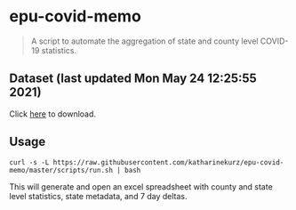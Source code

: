 # epu-covid-memo

> A script to automate the aggregation of state and county level COVID-19 statistics.

<!-- tmpl start -->

## Dataset (last updated Mon May 24 12:25:55 2021)

Click [here](https://covid-artifacts.s3.amazonaws.com/records/2021-5-24-122554-covid_artifact.xls) to download.

<!-- tmpl end -->

## Usage

```
curl -s -L https://raw.githubusercontent.com/katharinekurz/epu-covid-memo/master/scripts/run.sh | bash
```

This will generate and open an excel spreadsheet with county and state level statistics, state metadata, and 7 day deltas.
